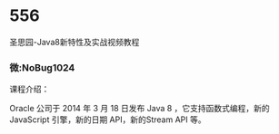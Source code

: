 # 556
圣思园-Java8新特性及实战视频教程
### 微:NoBug1024 


课程介绍：

Oracle 公司于 2014 年 3 月 18 日发布 Java 8 ，它支持函数式编程，新的 JavaScript 引擎，新的日期 API，新的Stream API 等。
